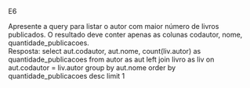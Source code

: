 E6

Apresente a query para listar o autor com maior número de livros publicados. O resultado deve conter apenas as colunas codautor, nome, quantidade_publicacoes. 
<br>
Resposta:
select aut.codautor, aut.nome, count(liv.autor) as quantidade_publicacoes
from autor as aut left join livro as liv
on aut.codautor = liv.autor
group by aut.nome 
order by quantidade_publicacoes desc
limit 1
